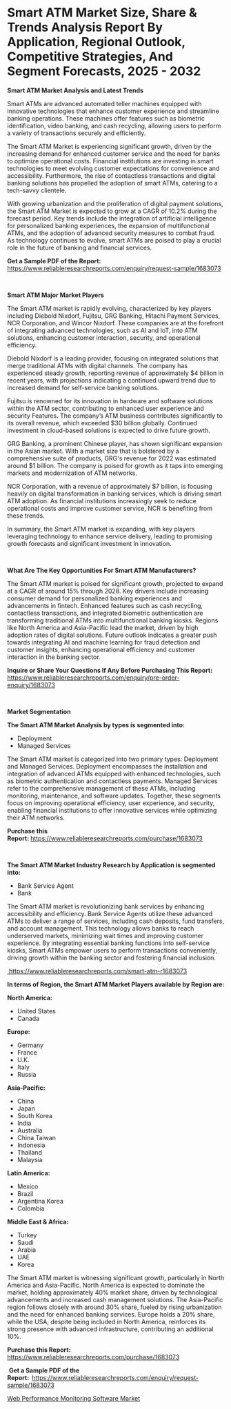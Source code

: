 <p><h1>Smart ATM Market Size, Share & Trends Analysis Report By Application, Regional Outlook, Competitive Strategies, And Segment Forecasts, 2025 - 2032</h1></p><p><strong>Smart ATM Market Analysis and Latest Trends</strong></p>
<p><p>Smart ATMs are advanced automated teller machines equipped with innovative technologies that enhance customer experience and streamline banking operations. These machines offer features such as biometric identification, video banking, and cash recycling, allowing users to perform a variety of transactions securely and efficiently.</p><p>The Smart ATM Market is experiencing significant growth, driven by the increasing demand for enhanced customer service and the need for banks to optimize operational costs. Financial institutions are investing in smart technologies to meet evolving customer expectations for convenience and accessibility. Furthermore, the rise of contactless transactions and digital banking solutions has propelled the adoption of smart ATMs, catering to a tech-savvy clientele.</p><p>With growing urbanization and the proliferation of digital payment solutions, the Smart ATM Market is expected to grow at a CAGR of 10.2% during the forecast period. Key trends include the integration of artificial intelligence for personalized banking experiences, the expansion of multifunctional ATMs, and the adoption of advanced security measures to combat fraud. As technology continues to evolve, smart ATMs are poised to play a crucial role in the future of banking and financial services.</p></p>
<p><strong>Get a Sample PDF of the Report:&nbsp;</strong> <a href="https://www.reliableresearchreports.com/enquiry/request-sample/1683073?utm_campaign=3059&utm_medium=2&utm_source=Github&utm_content=ia&utm_term=09032025&utm_id=smart-atm">https://www.reliableresearchreports.com/enquiry/request-sample/1683073</a></p>
<p>&nbsp;</p>
<p><strong>Smart ATM Major Market Players</strong></p>
<p><p>The Smart ATM market is rapidly evolving, characterized by key players including Diebold Nixdorf, Fujitsu, GRG Banking, Hitachi Payment Services, NCR Corporation, and Wincor Nixdorf. These companies are at the forefront of integrating advanced technologies, such as AI and IoT, into ATM solutions, enhancing customer interaction, security, and operational efficiency.</p><p>Diebold Nixdorf is a leading provider, focusing on integrated solutions that merge traditional ATMs with digital channels. The company has experienced steady growth, reporting revenue of approximately $4 billion in recent years, with projections indicating a continued upward trend due to increased demand for self-service banking solutions.</p><p>Fujitsu is renowned for its innovation in hardware and software solutions within the ATM sector, contributing to enhanced user experience and security Features. The company’s ATM business contributes significantly to its overall revenue, which exceeded $30 billion globally. Continued investment in cloud-based solutions is expected to drive future growth.</p><p>GRG Banking, a prominent Chinese player, has shown significant expansion in the Asian market. With a market size that is bolstered by a comprehensive suite of products, GRG's revenue for 2022 was estimated around $1 billion. The company is poised for growth as it taps into emerging markets and modernization of ATM networks.</p><p>NCR Corporation, with a revenue of approximately $7 billion, is focusing heavily on digital transformation in banking services, which is driving smart ATM adoption. As financial institutions increasingly seek to reduce operational costs and improve customer service, NCR is benefiting from these trends.</p><p>In summary, the Smart ATM market is expanding, with key players leveraging technology to enhance service delivery, leading to promising growth forecasts and significant investment in innovation.</p></p>
<p>&nbsp;</p>
<p><strong>What Are The Key Opportunities For Smart ATM Manufacturers?</strong></p>
<p><p>The Smart ATM market is poised for significant growth, projected to expand at a CAGR of around 15% through 2028. Key drivers include increasing consumer demand for personalized banking experiences and advancements in fintech. Enhanced features such as cash recycling, contactless transactions, and integrated biometric authentication are transforming traditional ATMs into multifunctional banking kiosks. Regions like North America and Asia-Pacific lead the market, driven by high adoption rates of digital solutions. Future outlook indicates a greater push towards integrating AI and machine learning for fraud detection and customer insights, enhancing operational efficiency and customer interaction in the banking sector.</p></p>
<p><strong>Inquire or Share Your Questions If Any Before Purchasing This Report:</strong> <a href="https://www.reliableresearchreports.com/enquiry/pre-order-enquiry/1683073?utm_campaign=3059&utm_medium=2&utm_source=Github&utm_content=ia&utm_term=09032025&utm_id=smart-atm">https://www.reliableresearchreports.com/enquiry/pre-order-enquiry/1683073</a></p>
<p>&nbsp;</p>
<p><strong>Market Segmentation</strong></p>
<p><strong>The Smart ATM Market Analysis by types is segmented into:</strong></p>
<p><ul><li>Deployment</li><li>Managed Services</li></ul></p>
<p><p>The Smart ATM market is categorized into two primary types: Deployment and Managed Services. Deployment encompasses the installation and integration of advanced ATMs equipped with enhanced technologies, such as biometric authentication and contactless payments. Managed Services refer to the comprehensive management of these ATMs, including monitoring, maintenance, and software updates. Together, these segments focus on improving operational efficiency, user experience, and security, enabling financial institutions to offer innovative services while optimizing their ATM networks.</p></p>
<p><strong>Purchase this Report:&nbsp;</strong><a href="https://www.reliableresearchreports.com/purchase/1683073?utm_campaign=3059&utm_medium=2&utm_source=Github&utm_content=ia&utm_term=09032025&utm_id=smart-atm">https://www.reliableresearchreports.com/purchase/1683073</a></p>
<p>&nbsp;</p>
<p><strong>The Smart ATM Market Industry Research by Application is segmented into:</strong></p>
<p><ul><li>Bank Service Agent</li><li>Bank</li></ul></p>
<p><p>The Smart ATM market is revolutionizing bank services by enhancing accessibility and efficiency. Bank Service Agents utilize these advanced ATMs to deliver a range of services, including cash deposits, fund transfers, and account management. This technology allows banks to reach underserved markets, minimizing wait times and improving customer experience. By integrating essential banking functions into self-service kiosks, Smart ATMs empower users to perform transactions conveniently, driving growth within the banking sector and fostering financial inclusion.</p></p>
<p><a href="https://www.reliableresearchreports.com/smart-atm-r1683073?utm_campaign=3059&utm_medium=2&utm_source=Github&utm_content=ia&utm_term=09032025&utm_id=smart-atm">&nbsp;https://www.reliableresearchreports.com/smart-atm-r1683073</a></p>
<p><strong>In terms of Region, the Smart ATM Market Players available by Region are:</strong></p>
<p>
    <p> <strong> North America: </strong>
        <ul>
            <li>United States</li>
            <li>Canada</li>
        </ul>
        </p> 
    <p> <strong> Europe: </strong>
        <ul>
            <li>Germany</li>
            <li>France</li>
            <li>U.K.</li>
            <li>Italy</li>
            <li>Russia</li>
        </ul>
        </p> 
    <p> <strong> Asia-Pacific: </strong>
        <ul>
            <li>China</li>
            <li>Japan</li>
            <li>South Korea</li>
            <li>India</li>
            <li>Australia</li>
            <li>China Taiwan</li>
            <li>Indonesia</li>
            <li>Thailand</li>
            <li>Malaysia</li>
        </ul>
        </p> 
    <p> <strong> Latin America: </strong>
        <ul>
            <li>Mexico</li>
            <li>Brazil</li>
            <li>Argentina Korea</li>
            <li>Colombia</li>
        </ul>
        </p> 
    <p> <strong> Middle East & Africa: </strong>
        <ul>
            <li>Turkey</li>
            <li>Saudi</li>
            <li>Arabia</li>
            <li>UAE</li>
            <li>Korea</li>
        </ul>
    </p>
    </p>
<p><p>The Smart ATM market is witnessing significant growth, particularly in North America and Asia-Pacific. North America is expected to dominate the market, holding approximately 40% market share, driven by technological advancements and increased cash management solutions. The Asia-Pacific region follows closely with around 30% share, fueled by rising urbanization and the need for enhanced banking services. Europe holds a 20% share, while the USA, despite being included in North America, reinforces its strong presence with advanced infrastructure, contributing an additional 10%.</p></p>
<p><strong>Purchase this Report: </strong><a href="https://www.reliableresearchreports.com/purchase/1683073?utm_campaign=3059&utm_medium=2&utm_source=Github&utm_content=ia&utm_term=09032025&utm_id=smart-atm">https://www.reliableresearchreports.com/purchase/1683073</a></p>
<p>&nbsp;<strong>Get a Sample PDF of the Report:&nbsp;&nbsp;</strong><a href="https://www.reliableresearchreports.com/enquiry/request-sample/1683073?utm_campaign=3059&utm_medium=2&utm_source=Github&utm_content=ia&utm_term=09032025&utm_id=smart-atm">https://www.reliableresearchreports.com/enquiry/request-sample/1683073</a></p>
<p><strong></strong></p>
<p><p><a href="https://github.com/micbotam/Market-Research-Report-List-1/blob/main/web-performance-monitoring-software-market.md?utm_campaign=3059&utm_medium=2&utm_source=Github&utm_content=ia&utm_term=09032025&utm_id=smart-atm">Web Performance Monitoring Software Market</a></p></p>